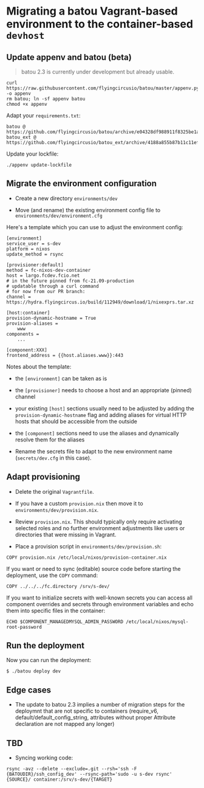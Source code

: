 # Migrating a batou Vagrant-based environment to the container-based `devhost`


## Update appenv and batou (beta)

> batou 2.3 is currently under development but already usable.


```
curl https://raw.githubusercontent.com/flyingcircusio/batou/master/appenv.py -o appenv
rm batou; ln -sf appenv batou
chmod +x appenv
```

Adapt your `requirements.txt`:

```
batou @ https://github.com/flyingcircusio/batou/archive/e04328df988911f8325be1aab1ced79aacce9f47.zip#sha256=5a25999ebce236373851980ea8c7a08ee6e60ba89662a249fd7513c3f01097a6
batou_ext @ https://github.com/flyingcircusio/batou_ext/archive/4188a855b87b11c11ef425dd85253143f207279d.zip#sha256=1cf585cf5f9bbf078f0e448669d96c285724cba6dc71ba63df739a515abd1a2c
```

Update your lockfile:

```
./appenv update-lockfile
```

## Migrate the environment configuration


* Create a new directory `environments/dev`

* Move (and rename) the existing environment config file to `environments/dev/environment.cfg`

Here's a template which you can use to adjust the environment config:

```
[environment]
service_user = s-dev
platform = nixos
update_method = rsync

[provisioner:default]
method = fc-nixos-dev-container
host = largo.fcdev.fcio.net
# in the future pinned from fc-21.09-production
# updatable through a curl command
# for now from our PR branch:
channel = https://hydra.flyingcircus.io/build/112949/download/1/nixexprs.tar.xz

[host:container]
provision-dynamic-hostname = True
provision-aliases =
	www
components =
	...

[component:XXX]
frontend_address = {{host.aliases.www}}:443
```

Notes about the template:

* the `[environment]` can be taken as is
* the `[provisioner]` needs to choose a host and an appropriate (pinned) channel
* your existing `[host]` sections usually need to be adjusted by adding the `provision-dynamic-hostname` flag and adding aliases for virtual HTTP hosts that should be accessible from the outside
* the `[component]` sections need to use the aliases and dynamically resolve them for the aliases

* Rename the secrets file to adapt to the new environment name (`secrets/dev.cfg` in this case).

## Adapt provisioning

* Delete the original `Vagrantfile`.

* If you have a custom `provision.nix` then move it to `environments/dev/provision.nix`.

* Review `provision.nix`. This should typically only require activating selected
  roles and no further environment adjustments like users or directories that
  were missing in Vagrant.

* Place a provision script in `environments/dev/provision.sh`:

```
COPY provision.nix /etc/local/nixos/provision-container.nix
```

If you want or need to sync (editable) source code before starting the deployment, use the `COPY` command:

```
COPY ../../../fc.directory /srv/s-dev/
```

If you want to initialize secrets with well-known secrets you can access all component overrides and secrets through environment variables and echo them into specific files in the container:

```
ECHO $COMPONENT_MANAGEDMYSQL_ADMIN_PASSWORD /etc/local/nixos/mysql-root-password
```


## Run the deployment

Now you can run the deployment:

```
$ ./batou deploy dev
```

## Edge cases

* The update to batou 2.3 implies a number of migration steps for the
  deploymnt that are not specific to containers (require_v6, default/default_config_string, attributes without proper Attribute declaration are not mapped 
  any longer)

## TBD

* Syncing working code:
  
```
rsync -avz --delete --exclude=.git --rsh='ssh -F {BATOUDIR}/ssh_config_dev' --rsync-path='sudo -u s-dev rsync' {SOURCE}/ container:/srv/s-dev/{TARGET}
```

